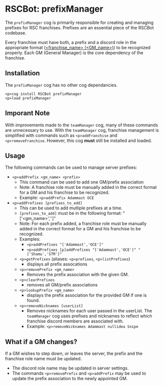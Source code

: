 # RSCBot: prefixManager

The `prefixManager` cog is primarily responsible for creating and managing prefixes for RSC franchises. Prefixes are an essential piece of the RSCBot codebase.

Every franchise must have both, a prefix and a discord role in the appropriate format ([<franchise_name> (<GM_name>)](https://media.discordapp.net/attachments/679698891129880580/707975741505273938/Capture.PNG)) to be recognized properly. Each GM (General Manager) is the core dependency of the franchise.

## Installation

The `prefixManager` cog has no other cog dependancies.

```
<p>cog install RSCBot prefixManager
<p>load prefixManager
```

## Imporant Note

With improvements made to the `teamManager` cog, many of these commands are unnecessary to use. With the `teamManager` cog, franchise management is simplified with commands such as `<p>addFranchise` and `<p>removeFranchise`. However, this cog **must** still be installed and loaded.

## Usage

The following commands can be used to manage server prefixes:

- `<p>addPrefix <gm_name> <prefix>`
  - This command can be used to add one GM/prefix association
  - Note: A franchise role must be manually added in the correct format for a GM and his franchise to be recognized.
  - Example: `<p>addPrefix Adammast OCE`
- `<p>addPrefixes [prefixes_to_add]`
  - This can be used to add mutliple prefixes at a time.
  - `[prefixes_to_add]` must be in the following format: "['<gm_name>','<prefix>']"
  - Note: For each prefix added, a franchise role must be manually added in the correct format for a GM and his franchise to be recognized.
  - Examples:
    - `<p>addPrefixes "['Adammast','OCE']"`
    - `<p>addPrefixes [p]addPrefixes "['Adammast','OCE']" "['Shamu','STM']"`
  - `<p>getPrefixes` (aliases: `<p>prefixes`, `<p>listPrefixes`)
    - displays all prefix assocations
  - `<p>removePrefix <gm_name>`
    - Removes the prefix association with the given GM.
  - `<p>clearPrefixes`
    - removes all GM/prefix associations
  - `<p>lookupPrefix <gm_name>`
    - displays the prefix association for the provided GM if one is found.
  - `<p>removeNicknames [userList]`
    - Removes nicknames for each user passed in the userList. The `teamManager` cog uses prefixes and nicknames to reflect which franchise discord members are associated with.
    - Example: `<p>removeNicknames Adammast nullidea Snipe`

## What if a GM changes?

If a GM wishes to step down, or leaves the server, the prefix and the franchise role name must be updated.

- The discord role name may be updated in server settings.
- The commands `<p>removePrefix` and `<p>addPrefix` may be used to update the prefix association to the newly appointed GM.
